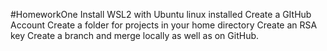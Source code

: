 #HomeworkOne
Install WSL2 with Ubuntu linux installed
Create a GItHub Account
Create a folder for projects in your home directory
Create an RSA key
Create a branch and merge locally as well as on GitHub.

